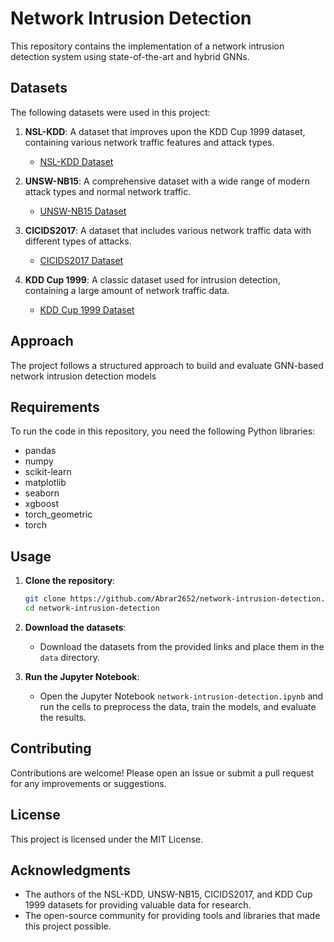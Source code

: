 # Network Intrusion Detection

This repository contains the implementation of a network intrusion detection system using state-of-the-art and hybrid GNNs.

## Datasets

The following datasets were used in this project:

1. **NSL-KDD**: A dataset that improves upon the KDD Cup 1999 dataset, containing various network traffic features and attack types.
   - [NSL-KDD Dataset](https://www.kaggle.com/datasets/hassan06/nslkdd)

2. **UNSW-NB15**: A comprehensive dataset with a wide range of modern attack types and normal network traffic.
   - [UNSW-NB15 Dataset](https://www.kaggle.com/datasets/mrwellsdavid/unsw-nb15)

3. **CICIDS2017**: A dataset that includes various network traffic data with different types of attacks.
   - [CICIDS2017 Dataset](https://www.kaggle.com/datasets/chethuhn/network-intrusion-dataset)

4. **KDD Cup 1999**: A classic dataset used for intrusion detection, containing a large amount of network traffic data.
   - [KDD Cup 1999 Dataset](https://www.kaggle.com/datasets/galaxyh/kdd-cup-1999-data)

## Approach

The project follows a structured approach to build and evaluate GNN-based network intrusion detection models


## Requirements

To run the code in this repository, you need the following Python libraries:

- pandas
- numpy
- scikit-learn
- matplotlib
- seaborn
- xgboost
- torch_geometric
- torch 


## Usage

1. **Clone the repository**:
   ```bash
   git clone https://github.com/Abrar2652/network-intrusion-detection.git
   cd network-intrusion-detection
   ```

2. **Download the datasets**:
   - Download the datasets from the provided links and place them in the `data` directory.

3. **Run the Jupyter Notebook**:
   - Open the Jupyter Notebook `network-intrusion-detection.ipynb` and run the cells to preprocess the data, train the models, and evaluate the results.


## Contributing

Contributions are welcome! Please open an issue or submit a pull request for any improvements or suggestions.

## License

This project is licensed under the MIT License.

## Acknowledgments

- The authors of the NSL-KDD, UNSW-NB15, CICIDS2017, and KDD Cup 1999 datasets for providing valuable data for research.
- The open-source community for providing tools and libraries that made this project possible.
